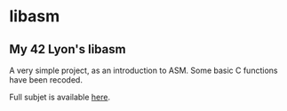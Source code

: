 # libasm

## My 42 Lyon's libasm

A very simple project, as an introduction to ASM. Some basic C functions have been recoded.

Full subjet is available [here](/docs).
